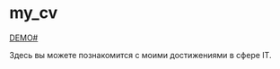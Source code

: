 # my_cv

[DEMO#](https://antoxa291.github.io/my_cv/)

Здесь вы можете познакомится с моими достижениями в сфере IT.
